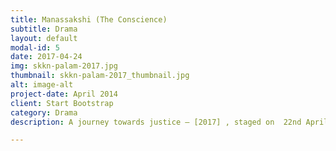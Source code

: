 ```yaml
---
title: Manassakshi (The Conscience)
subtitle: Drama
layout: default
modal-id: 5
date: 2017-04-24
img: skkn-palam-2017.jpg
thumbnail: skkn-palam-2017_thumbnail.jpg
alt: image-alt
project-date: April 2014
client: Start Bootstrap
category: Drama
description: A journey towards justice – [2017] , staged on  22nd April 2017 at 6:30 PM,  NUC UCC Theatre.. More than 400 pax people watched the play. Received many positive reviews on the drama. The play is based on a real story in the commercial world. The play goes through various emotional stages of a retired professor, who finally trapped in an emotional dilemma.

---
```

